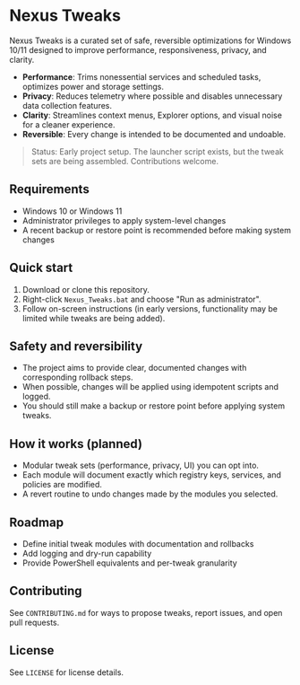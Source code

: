 # Nexus Tweaks

Nexus Tweaks is a curated set of safe, reversible optimizations for Windows 10/11 designed to improve performance, responsiveness, privacy, and clarity.

- **Performance**: Trims nonessential services and scheduled tasks, optimizes power and storage settings.
- **Privacy**: Reduces telemetry where possible and disables unnecessary data collection features.
- **Clarity**: Streamlines context menus, Explorer options, and visual noise for a cleaner experience.
- **Reversible**: Every change is intended to be documented and undoable.

> Status: Early project setup. The launcher script exists, but the tweak sets are being assembled. Contributions welcome.

## Requirements
- Windows 10 or Windows 11
- Administrator privileges to apply system-level changes
- A recent backup or restore point is recommended before making system changes

## Quick start
1. Download or clone this repository.
2. Right-click `Nexus_Tweaks.bat` and choose "Run as administrator".
3. Follow on-screen instructions (in early versions, functionality may be limited while tweaks are being added).

## Safety and reversibility
- The project aims to provide clear, documented changes with corresponding rollback steps.
- When possible, changes will be applied using idempotent scripts and logged.
- You should still make a backup or restore point before applying system tweaks.

## How it works (planned)
- Modular tweak sets (performance, privacy, UI) you can opt into.
- Each module will document exactly which registry keys, services, and policies are modified.
- A revert routine to undo changes made by the modules you selected.

## Roadmap
- Define initial tweak modules with documentation and rollbacks
- Add logging and dry-run capability
- Provide PowerShell equivalents and per-tweak granularity

## Contributing
See `CONTRIBUTING.md` for ways to propose tweaks, report issues, and open pull requests.

## License
See `LICENSE` for license details.